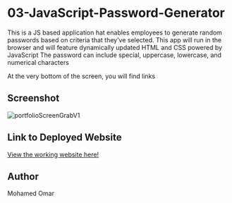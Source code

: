 # 03-JavaScript-Password-Generator

This is a JS based application hat enables employees to generate random passwords based on criteria that they’ve selected.
This app will run in the browser and will feature dynamically updated HTML and CSS powered by JavaScript
The password can include special, uppercase, lowercase, and numerical characters
 
At the very bottom of the screen, you will find links 
## Screenshot

![portfolioScreenGrabV1](https://snipboard.io/BLgXJs.jpg)

## Link to Deployed Website

[View the working website here!](https://moetive.github.io/03-JavaScript-Password-Generator/)

## Author

Mohamed Omar
